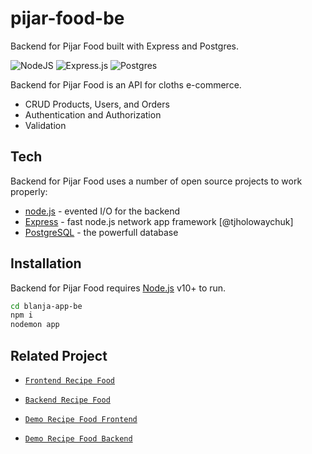 # pijar-food-be
Backend for Pijar Food built with Express and Postgres.

![NodeJS](https://img.shields.io/badge/node.js-6DA55F?style=for-the-badge&logo=node.js&logoColor=white) ![Express.js](https://img.shields.io/badge/express.js-%23404d59.svg?style=for-the-badge&logo=express&logoColor=%2361DAFB) ![Postgres](https://img.shields.io/badge/postgres-%23316192.svg?style=for-the-badge&logo=postgresql&logoColor=white)

Backend for Pijar Food is an API for cloths e-commerce.

- CRUD Products, Users, and Orders
- Authentication and Authorization
- Validation

## Tech
Backend for Pijar Food uses a number of open source projects to work properly:

- [node.js](https://nodejs.org/) - evented I/O for the backend
- [Express](https://expressjs.com/) - fast node.js network app framework [@tjholowaychuk]
- [PostgreSQL](https://www.postgresql.org/) - the powerfull database

## Installation

Backend for Pijar Food requires [Node.js](https://nodejs.org/) v10+ to run.

```sh
cd blanja-app-be
npm i
nodemon app
```
## Related Project

- [`Frontend Recipe Food`](https://github.com/MuhammadSonySetiawan/pijar-food-react)

- [`Backend Recipe Food`](https://github.com/MuhammadSonySetiawan/pijar-food-be)

- [`Demo Recipe Food Frontend`](https://pijar-food-react-nine.vercel.app/)

- [`Demo Recipe Food Backend`](https://easy-pink-walrus-garb.cyclic.app/)
